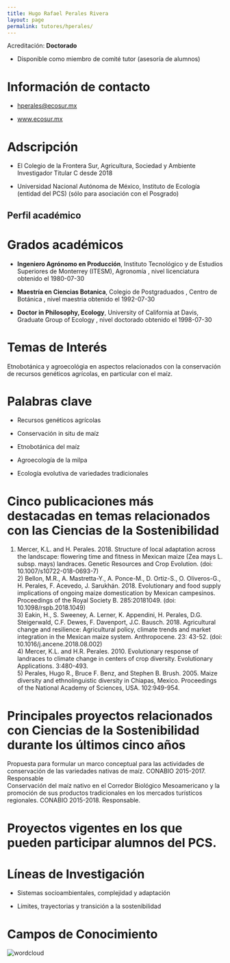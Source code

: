 ```yaml
---
title: Hugo Rafael Perales Rivera
layout: page
permalink: tutores/hperales/
---
```


Acreditación: **Doctorado**



 - Disponible como miembro de comité tutor (asesoría de alumnos)





# Información de contacto

 - <hperales@ecosur.mx>


 - <a href="http://www.ecosur.mx" rel="nofollow">www.ecosur.mx</a>




# Adscripción


 - El Colegio de la Frontera Sur, Agricultura, Sociedad y Ambiente     Investigador Titular C desde 2018
 

 - Universidad Nacional Autónoma de México, Instituto de Ecología (entidad del PCS) (sólo para asociación con el Posgrado)  





## Perfil académico


# Grados académicos


 - **Ingeniero Agrónomo en Producción**, Instituto Tecnológico y de Estudios Superiores de Monterrey (ITESM), Agronomía , nivel licenciatura obtenido el 1980-07-30

 - **Maestría en Ciencias Botanica**, Colegio de Postgraduados , Centro de Botánica , nivel maestria obtenido el 1992-07-30

 - **Doctor in Philosophy, Ecology**, University of California at Davis, Graduate Group of Ecology , nivel doctorado obtenido el 1998-07-30




# Temas de Interés

Etnobotánica y agroecológia en aspectos relacionados con la conservación de recursos genéticos agrícolas, en particular con el maíz.



# Palabras clave


 - Recursos genéticos agrícolas

 - Conservación in situ de maíz

 - Etnobotánica del maíz

 - Agroecología de la milpa

 - Ecología evolutiva de variedades tradicionales




# Cinco publicaciones más destacadas en temas relacionados con las Ciencias de la Sostenibilidad

1) Mercer, K.L. and H. Perales. 2018. Structure of local adaptation across the landscape: flowering time and fitness in Mexican maize (Zea mays L. subsp. mays) landraces. Genetic Resources and Crop Evolution. (doi: 10.1007/s10722-018-0693-7)<br />2) Bellon, M.R., A. Mastretta-Y., A. Ponce-M., D. Ortiz-S., O. Oliveros-G., H. Perales, F. Acevedo, J. Sarukhán. 2018. Evolutionary and food supply implications of ongoing maize domestication by Mexican campesinos. Proceedings of the Royal Society B. 285:20181049. (doi: 10.1098/rspb.2018.1049)<br />3) Eakin, H., S. Sweeney, A. Lerner, K. Appendini, H. Perales, D.G. Steigerwald, C.F. Dewes, F. Davenport, J.C. Bausch. 2018. Agricultural change and resilience: Agricultural policy, climate trends and market integration in the Mexican maize system. Anthropocene. 23: 43-52. (doi: 10.1016/j.ancene.2018.08.002)<br />4) Mercer, K.L. and H.R. Perales. 2010. Evolutionary response of landraces to climate change in centers of crop diversity. Evolutionary Applications. 3:480-493.<br />5) Perales, Hugo R., Bruce F. Benz, and Stephen B. Brush.  2005.  Maize diversity and ethnolinguistic diversity in Chiapas, Mexico.  Proceedings of the National Academy of Sciences, USA.  102:949-954.




# Principales proyectos relacionados con Ciencias de la Sostenibilidad durante los últimos cinco años

Propuesta para formular un marco conceptual para las actividades de conservación de las variedades nativas de maíz. CONABIO 2015-2017. Responsable<br />Conservación del maíz nativo en el Corredor Biológico Mesoamericano y la promoción de sus productos tradicionales en los mercados turísticos regionales. CONABIO 2015-2018. Responsable.




# Proyectos vigentes en los que pueden participar alumnos del PCS.






# Líneas de Investigación


 - Sistemas socioambientales, complejidad y adaptación

 - Límites, trayectorias y transición a la sostenibilidad





# Campos de Conocimiento



![wordcloud](https://sostenibilidad.posgrado.unam.mx/media/perfil-academico/147/wordcloud.png)
